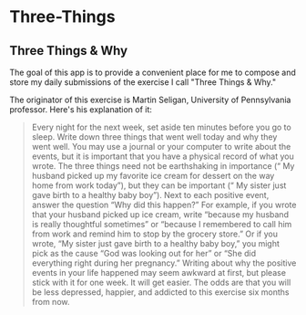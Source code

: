 # Three-Things

## Three Things & Why

The goal of this app is to provide a convenient place for me to compose and
store my daily submissions of the exercise I call "Three Things & Why."

The originator of this exercise is Martin Seligan, University of Pennsylvania
professor. Here's his explanation of it:

> Every night for the next week, set aside ten minutes before you go to sleep.
Write down three things that went well today and why they went well. You may use
a journal or your computer to write about the events, but it is important that
you have a physical record of what you wrote. The three things need not be
earthshaking in importance (“ My husband picked up my favorite ice cream for
dessert on the way home from work today”), but they can be important (“ My
sister just gave birth to a healthy baby boy”).
Next to each positive event, answer the question “Why did this happen?” For
example, if you wrote that your husband picked up ice cream, write “because
my husband is really thoughtful sometimes” or “because I remembered to call him
from work and remind him to stop by the grocery store.” Or if you wrote, “My
sister just gave birth to a healthy baby boy,” you might pick as the cause “God
was looking out for her” or “She did everything right during her pregnancy.”
> Writing about why the positive events in your life happened may seem awkward
at first, but please stick with it for one week. It will get easier. The odds
are that you will be less depressed, happier, and addicted to this exercise six
months from now.
